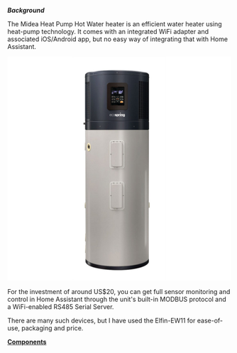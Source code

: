 ***Background***

The Midea Heat Pump Hot Water heater is an efficient water heater using heat-pump technology. It comes with an integrated WiFi adapter and associated iOS/Android app, but no easy way of integrating that with Home Assistant.


![Alt text](/images/Midea%20HP300.jpeg)



For the investment of around US$20, you can get full sensor monitoring and control in Home Assistant through the unit's built-in MODBUS protocol and a WiFi-enabled RS485 Serial Server.

There are many such devices, but I have used the Elfin-EW11 for ease-of-use, packaging and price.

[**Components**](/instructions/components.md)
